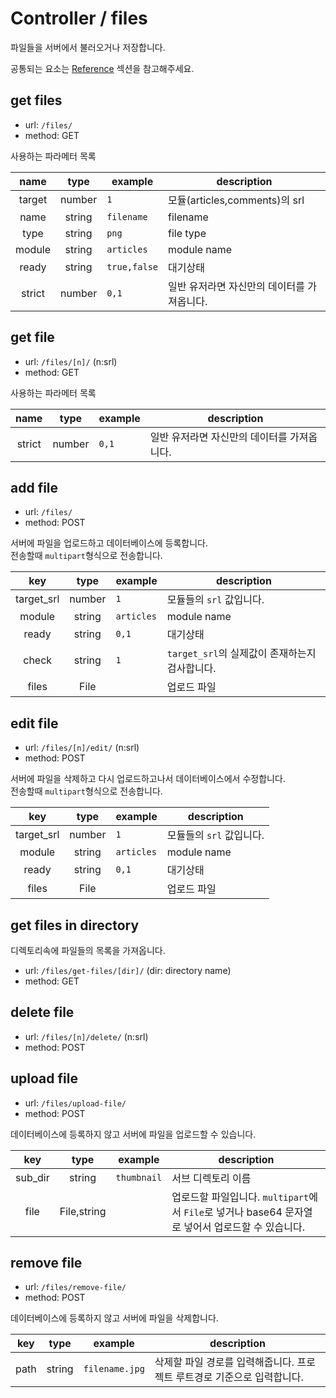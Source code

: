 # Controller / files

파일들을 서버에서 불러오거나 저장합니다.

공통되는 요소는 [Reference](https://github.com/redgoose-dev/goose-api/tree/master/controller#reference) 섹션을 참고해주세요.


## get files

- url: `/files/`
- method: GET

사용하는 파라메터 목록

| name | type | example | description |
|:----:|:----:|---------|-------------|
| target | number | `1` | 모듈(articles,comments)의 srl |
| name | string | `filename` | filename |
| type | string | `png` | file type |
| module | string | `articles` | module name |
| ready | string | `true,false` | 대기상태 |
| strict | number | `0,1` | 일반 유저라면 자신만의 데이터를 가져옵니다. |


## get file

- url: `/files/[n]/` (n:srl)
- method: GET

사용하는 파라메터 목록

| name | type | example | description |
|:----:|:----:|---------|-------------|
| strict | number | `0,1` | 일반 유저라면 자신만의 데이터를 가져옵니다. |


## add file

- url: `/files/`
- method: POST

서버에 파일을 업로드하고 데이터베이스에 등록합니다.  
전송할때 `multipart`형식으로 전송합니다.

| key | type | example | description |
|:---:|:----:|---------|-------------|
| target_srl | number | `1` | 모듈들의 `srl` 값입니다. |
| module | string | `articles` | module name |
| ready | string | `0,1` | 대기상태 |
| check | string | `1` | `target_srl`의 실제값이 존재하는지 검사합니다. |
| files | File |  | 업로드 파일 |


## edit file

- url: `/files/[n]/edit/` (n:srl)
- method: POST

서버에 파일을 삭제하고 다시 업로드하고나서 데이터베이스에서 수정합니다.  
전송할때 `multipart`형식으로 전송합니다.

| key | type | example | description |
|:---:|:----:|---------|-------------|
| target_srl | number | `1` | 모듈들의 `srl` 값입니다. |
| module | string | `articles` | module name |
| ready | string | `0,1` | 대기상태 |
| files | File |  | 업로드 파일 |


## get files in directory

디렉토리속에 파일들의 목록을 가져옵니다.

- url: `/files/get-files/[dir]/` (dir: directory name)
- method: GET


## delete file

- url: `/files/[n]/delete/` (n:srl)
- method: POST


## upload file

- url: `/files/upload-file/`
- method: POST

데이터베이스에 등록하지 않고 서버에 파일을 업로드할 수 있습니다.

| key | type | example | description |
|:---:|:----:|---------|-------------|
| sub_dir | string | `thumbnail` | 서브 디렉토리 이름 |
| file | File,string | | 업로드할 파일입니다. `multipart`에서 `File`로 넣거나 base64 문자열로 넣어서 업로드할 수 있습니다. |


## remove file

- url: `/files/remove-file/`
- method: POST

데이터베이스에 등록하지 않고 서버에 파일을 삭제합니다.

| key | type | example | description |
|:---:|:----:|---------|-------------|
| path | string | `filename.jpg` | 삭제할 파일 경로를 입력해줍니다. 프로젝트 루트경로 기준으로 입력합니다. |

